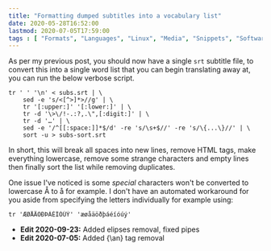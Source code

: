 ```yaml
---
title: "Formatting dumped subtitles into a vocabulary list"
date: 2020-05-28T16:52:00
lastmod: 2020-07-05T17:59:00
tags : [ "Formats", "Languages", "Linux", "Media", "Snippets", "Software", ]
---
```


As per my previous post, you should now have a single `srt` subtitle file, to convert this into a single word list that you can begin translating away at, you can run the below verbose script.

```
tr ' ' '\n' < subs.srt | \
	sed -e 's/<[^>]*>//g' | \
	tr '[:upper:]' '[:lower:]' | \
	tr -d '\>\/!-.:?,.\",[:digit:]' | \
	tr -d '…' | \
	sed -e '/^[[:space:]]*$/d' -re 's/\s+$//' -re 's/\{...\}//' | \
	sort -u > subs-sort.srt
```

In short, this will break all spaces into new lines, remove HTML tags, make everything lowercase, remove some strange characters and empty lines then finally sort the list while removing duplicates.

One issue I've noticed is some _special_ characters won't be converted to lowercase &Aring; to &aring; for example. I don't have an automated workaround for you aside from specifying the letters individually for example using:

<pre><code>tr '&AElig;&Oslash;&Aring;&Auml;&Ouml;&ETH;&THORN;&Aacute;&Eacute;&Iacute;&Oacute;&Uacute;&Yacute;' '&aelig;&oslash;&aring;&auml;&ouml;&eth;&thorn;&aacute;&eacute;&iacute;&oacute;&uacute;&yacute;'</pre></code>

* **Edit 2020-09-23:** Added elipses removal, fixed pipes
* **Edit 2020-07-05:** Added {\an} tag removal
